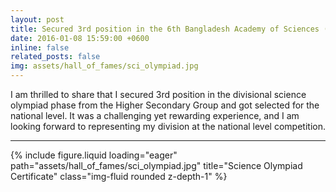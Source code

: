 ```yaml
---
layout: post
title: Secured 3rd position in the 6th Bangladesh Academy of Sciences (BAS) Divisional Science Olympiad.
date: 2016-01-08 15:59:00 +0600
inline: false
related_posts: false
img: assets/hall_of_fames/sci_olympiad.jpg
---
```


I am thrilled to share that I secured 3rd position in the divisional science olympiad phase from the Higher Secondary Group and got selected for the national level. It was a challenging yet rewarding experience, and I am looking forward to representing my division at the national level competition.

---

{% include figure.liquid loading="eager" path="assets/hall_of_fames/sci_olympiad.jpg" title="Science Olympiad Certificate" class="img-fluid rounded z-depth-1" %}
